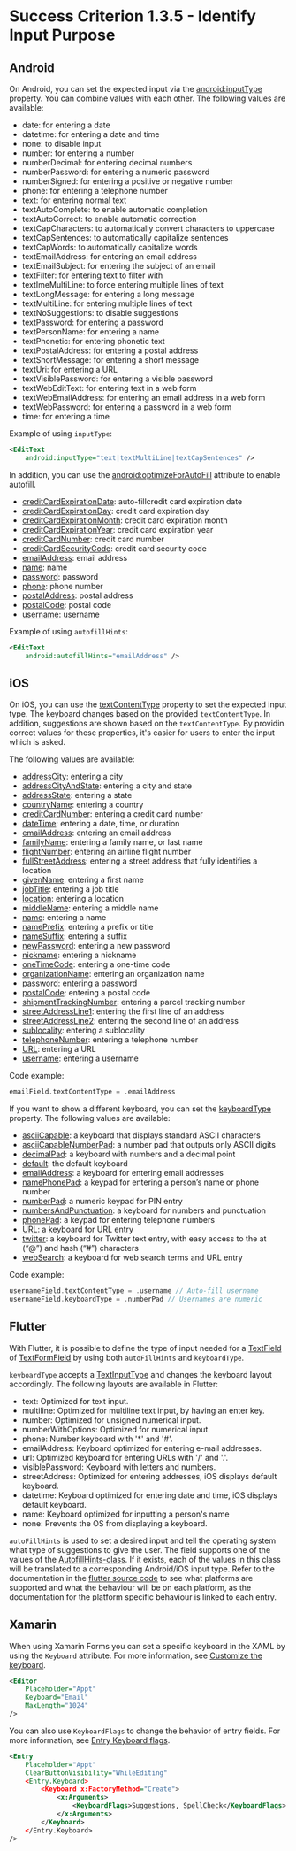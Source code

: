 # Success Criterion 1.3.5 - Identify Input Purpose
## Android

On Android, you can set the expected input via the [android:inputType](https://developer.android.com/reference/android/widget/TextView.html#attr_android:inputType) property. You can combine values with each other. The following values are available:

- date: for entering a date
- datetime: for entering a date and time
- none: to disable input
- number: for entering a number
- numberDecimal: for entering decimal numbers
- numberPassword: for entering a numeric password
- numberSigned: for entering a positive or negative number
- phone: for entering a telephone number
- text: for entering normal text
- textAutoComplete: to enable automatic completion
- textAutoCorrect: to enable automatic correction
- textCapCharacters: to automatically convert characters to uppercase
- textCapSentences: to automatically capitalize sentences
- textCapWords: to automatically capitalize words
- textEmailAddress: for entering an email address
- textEmailSubject: for entering the subject of an email
- textFilter: for entering text to filter with
- textImeMultiLine: to force entering multiple lines of text
- textLongMessage: for entering a long message
- textMultiLine: for entering multiple lines of text
- textNoSuggestions: to disable suggestions
- textPassword: for entering a password
- textPersonName: for entering a name
- textPhonetic: for entering phonetic text
- textPostalAddress: for entering a postal address
- textShortMessage: for entering a short message
- textUri: for entering a URL
- textVisiblePassword: for entering a visible password
- textWebEditText: for entering text in a web form
- textWebEmailAddress: for entering an email address in a web form
- textWebPassword: for entering a password in a web form
- time: for entering a time

Example of using `inputType`:

```xml
<EditText
    android:inputType="text|textMultiLine|textCapSentences" />
```

In addition, you can use the [android:optimizeForAutoFill](https://developer.android.com/reference/android/R.styleable#View_autofillHints) attribute to enable autofill.

- [creditCardExpirationDate](https://developer.android.com/reference/android/view/View#AUTOFILL_HINT_CREDIT_CARD_EXPIRATION_DATE): auto-fillcredit card expiration date
- [creditCardExpirationDay](https://developer.android.com/reference/android/view/View#AUTOFILL_HINT_CREDIT_CARD_EXPIRATION_DAY): credit card expiration day
- [creditCardExpirationMonth](https://developer.android.com/reference/android/view/View#AUTOFILL_HINT_CREDIT_CARD_EXPIRATION_MONTH): credit card expiration month
- [creditCardExpirationYear](https://developer.android.com/reference/android/view/View#AUTOFILL_HINT_CREDIT_CARD_EXPIRATION_YEAR): credit card expiration year
- [creditCardNumber](https://developer.android.com/reference/android/view/View#AUTOFILL_HINT_CREDIT_CARD_NUMBER): credit card number
- [creditCardSecurityCode](https://developer.android.com/reference/android/view/View#AUTOFILL_HINT_CREDIT_CARD_SECURITY_CODE): credit card security code
- [emailAddress](https://developer.android.com/reference/android/view/View#AUTOFILL_HINT_EMAIL_ADDRESS): email address
- [name](https://developer.android.com/reference/android/view/View#AUTOFILL_HINT_NAME): name
- [password](https://developer.android.com/reference/android/view/View#AUTOFILL_HINT_PASSWORD): password
- [phone](https://developer.android.com/reference/android/view/View#AUTOFILL_HINT_PHONE): phone number
- [postalAddress](https://developer.android.com/reference/android/view/View#AUTOFILL_HINT_POSTAL_ADDRESS): postal address
- [postalCode](https://developer.android.com/reference/android/view/View#AUTOFILL_HINT_POSTAL_CODE): postal code
- [username](https://developer.android.com/reference/android/view/View#AUTOFILL_HINT_USERNAME): username

Example of using `autofillHints`:

```xml
<EditText
    android:autofillHints="emailAddress" />
```
## iOS

On iOS, you can use the [textContentType](https://developer.apple.com/documentation/uikit/uitextinputtraits/1649656-textcontenttype) property to set the expected input type. The keyboard changes based on the provided `textContentType`. In addition, suggestions are shown based on the `textContentType`. By providin correct values for these properties, it's easier for users to enter the input which is asked.

The following values are available:

* [addressCity](https://developer.apple.com/documentation/uikit/uitextcontenttype/1649648-addresscity): entering a city
* [addressCityAndState](https://developer.apple.com/documentation/uikit/uitextcontenttype/1649657-addresscityandstate): entering a city and state
* [addressState](https://developer.apple.com/documentation/uikit/uitextcontenttype/1649654-addressstate): entering a state
* [countryName](https://developer.apple.com/documentation/uikit/uitextcontenttype/1649650-countryname): entering a country
* [creditCardNumber](https://developer.apple.com/documentation/uikit/uitextcontenttype/1778267-creditcardnumber): entering a credit card number
* [dateTime](https://developer.apple.com/documentation/uikit/uitextcontenttype/3750919-datetime): entering a date, time, or duration
* [emailAddress](https://developer.apple.com/documentation/uikit/uitextcontenttype/1649660-emailaddress): entering an email address
* [familyName](https://developer.apple.com/documentation/uikit/uitextcontenttype/1649662-familyname): entering a family name, or last name
* [flightNumber](https://developer.apple.com/documentation/uikit/uitextcontenttype/3750920-flightnumber): entering an airline flight number
* [fullStreetAddress](https://developer.apple.com/documentation/uikit/uitextcontenttype/1649661-fullstreetaddress): entering a street address that fully identifies a location
* [givenName](https://developer.apple.com/documentation/uikit/uitextcontenttype/1649659-givenname): entering a first name
* [jobTitle](https://developer.apple.com/documentation/uikit/uitextcontenttype/1649667-jobtitle): entering a job title
* [location](https://developer.apple.com/documentation/uikit/uitextcontenttype/1649646-location): entering a location
* [middleName](https://developer.apple.com/documentation/uikit/uitextcontenttype/1649653-middlename): entering a middle name
* [name](https://developer.apple.com/documentation/uikit/uitextcontenttype/1649669-name): entering a name
* [namePrefix](https://developer.apple.com/documentation/uikit/uitextcontenttype/1649647-nameprefix): entering a prefix or title
* [nameSuffix](https://developer.apple.com/documentation/uikit/uitextcontenttype/1649665-namesuffix): entering a suffix
* [newPassword](https://developer.apple.com/documentation/uikit/uitextcontenttype/2980929-newpassword): entering a new password
* [nickname](https://developer.apple.com/documentation/uikit/uitextcontenttype/1649652-nickname): entering a nickname
* [oneTimeCode](https://developer.apple.com/documentation/uikit/uitextcontenttype/2980930-onetimecode): entering a one-time code
* [organizationName](https://developer.apple.com/documentation/uikit/uitextcontenttype/1649666-organizationname): entering an organization name
* [password](https://developer.apple.com/documentation/uikit/uitextcontenttype/2865813-password): entering a password
* [postalCode](https://developer.apple.com/documentation/uikit/uitextcontenttype/1649649-postalcode): entering a postal code
* [shipmentTrackingNumber](https://developer.apple.com/documentation/uikit/uitextcontenttype/3750921-shipmenttrackingnumber): entering a parcel tracking number
* [streetAddressLine1](https://developer.apple.com/documentation/uikit/uitextcontenttype/1649663-streetaddressline1): entering the first line of an address
* [streetAddressLine2](https://developer.apple.com/documentation/uikit/uitextcontenttype/1649658-streetaddressline2): entering the second line of an address
* [sublocality](https://developer.apple.com/documentation/uikit/uitextcontenttype/1649655-sublocality): entering a sublocality
* [telephoneNumber](https://developer.apple.com/documentation/uikit/uitextcontenttype/1649664-telephonenumber): entering a telephone number
* [URL](https://developer.apple.com/documentation/uikit/uitextcontenttype/1649651-url): entering a URL
* [username](https://developer.apple.com/documentation/uikit/uitextcontenttype/2866088-username): entering a username

Code example:

```swift
emailField.textContentType = .emailAddress
```

If you want to show a different keyboard, you can set the [keyboardType](https://developer.apple.com/documentation/uikit/uitextinputtraits/1624457-keyboardtype) property. The following values are available:

* [asciiCapable](https://developer.apple.com/documentation/uikit/uikeyboardtype/asciicapable): a keyboard that displays standard ASCII characters
* [asciiCapableNumberPad](https://developer.apple.com/documentation/uikit/uikeyboardtype/asciicapablenumberpad): a number pad that outputs only ASCII digits
* [decimalPad](https://developer.apple.com/documentation/uikit/uikeyboardtype/decimalpad): a keyboard with numbers and a decimal point
* [default](https://developer.apple.com/documentation/uikit/uikeyboardtype/default): the default keyboard
* [emailAddress](https://developer.apple.com/documentation/uikit/uikeyboardtype/emailaddress): a keyboard for entering email addresses
* [namePhonePad](https://developer.apple.com/documentation/uikit/uikeyboardtype/namephonepad): a keypad for entering a person’s name or phone number
* [numberPad](https://developer.apple.com/documentation/uikit/uikeyboardtype/numberpad): a numeric keypad for PIN entry
* [numbersAndPunctuation](https://developer.apple.com/documentation/uikit/uikeyboardtype/numbersandpunctuation): a keyboard for numbers and punctuation
* [phonePad](https://developer.apple.com/documentation/uikit/uikeyboardtype/phonepad): a keypad for entering telephone numbers
* [URL](https://developer.apple.com/documentation/uikit/uikeyboardtype/url): a keyboard for URL entry
* [twitter](https://developer.apple.com/documentation/uikit/uikeyboardtype/twitter): a keyboard for Twitter text entry, with easy access to the at (“@”) and hash (“#”) characters
* [webSearch](https://developer.apple.com/documentation/uikit/uikeyboardtype/websearch): a keyboard for web search terms and URL entry

Code example:

```swift
usernameField.textContentType = .username // Auto-fill username
usernameField.keyboardType = .numberPad // Usernames are numeric
```
## Flutter

With Flutter, it is possible to define the type of input needed for a [TextField](https://api.flutter.dev/flutter/material/TextField-class.html) of [TextFormField](https://api.flutter.dev/flutter/material/TextFormField-class.html) by using both `autoFillHints` and `keyboardType`.

`keyboardType` accepts a [TextInputType](https://api.flutter.dev/flutter/services/TextInputType-class.html) and changes the keyboard layout accordingly. The following layouts are available in Flutter:

- text: Optimized for text input.
- multiline: Optimized for multiline text input, by having an enter key.
- number: Optimized for unsigned numerical input.
- numberWithOptions: Optimized for numerical input.
- phone: Number keyboard with '*' and '#'.
- emailAddress: Keyboard optimized for entering e-mail addresses.
- url: Optimized keyboard for entering URLs with '/' and '.'.
- visiblePassword: Keyboard with letters and numbers.
- streetAddress: Optimized for entering addresses, iOS displays default keyboard.
- datetime: Keyboard optimized for entering date and time, iOS displays default keyboard.
- name: Keyboard optimized for inputting a person's name
- none: Prevents the OS from displaying a keyboard.

`autoFillHints` is used to set a desired input and tell the operating system what type of suggestions to give the user. The field supports one of the values of the [AutofillHints-class](https://api.flutter.dev/flutter/services/AutofillHints-class.html). If it exists, each of the values in this class will be translated to a corresponding Android/iOS input type. Refer to the documentation in the [flutter source code](https://github.com/flutter/flutter/blob/master/packages/flutter/lib/src/services/autofill.dart) to see what platforms are supported and what the behaviour will be on each platform, as the documentation for the platform specific behaviour is linked to each entry.
## Xamarin

When using Xamarin Forms you can set a specific keyboard in the XAML by using the `Keyboard` attribute. For more information, see [Customize the keyboard](https://docs.microsoft.com/en-us/xamarin/xamarin-forms/user-interface/text/entry#customize-the-keyboard).

```xml
<Editor 
    Placeholder="Appt"
    Keyboard="Email"
    MaxLength="1024"
/>
```

You can also use `KeyboardFlags` to change the behavior of entry fields. For more information, see [Entry Keyboard flags](https://docs.microsoft.com/en-us/dotnet/api/xamarin.forms.keyboardflags#Xamarin_Forms_KeyboardFlags_None).

```xml
<Entry 
    Placeholder="Appt"
    ClearButtonVisibility="WhileEditing"
    <Entry.Keyboard>
        <Keyboard x:FactoryMethod="Create">
            <x:Arguments>
                <KeyboardFlags>Suggestions, SpellCheck</KeyboardFlags>
            </x:Arguments>
        </Keyboard>
    </Entry.Keyboard>
/>
```
